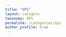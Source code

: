 ```yaml
---
title: "OPS"
layout: category
taxonomy: OPS
permalink: /categories/ops
author_profile: true
---
```

